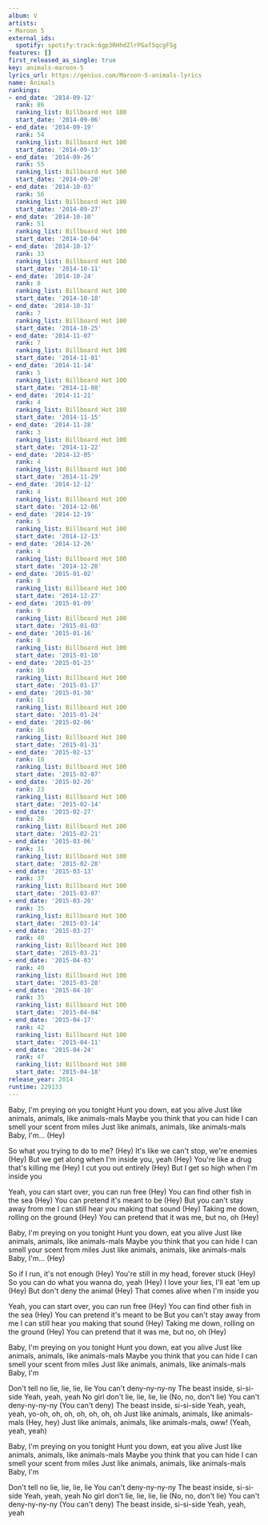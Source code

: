 ```yaml
---
album: V
artists:
- Maroon 5
external_ids:
  spotify: spotify:track:6gp3RHhdZlrPGaf5qcgFSg
features: []
first_released_as_single: true
key: animals-maroon-5
lyrics_url: https://genius.com/Maroon-5-animals-lyrics
name: Animals
rankings:
- end_date: '2014-09-12'
  rank: 86
  ranking_list: Billboard Hot 100
  start_date: '2014-09-06'
- end_date: '2014-09-19'
  rank: 54
  ranking_list: Billboard Hot 100
  start_date: '2014-09-13'
- end_date: '2014-09-26'
  rank: 55
  ranking_list: Billboard Hot 100
  start_date: '2014-09-20'
- end_date: '2014-10-03'
  rank: 56
  ranking_list: Billboard Hot 100
  start_date: '2014-09-27'
- end_date: '2014-10-10'
  rank: 51
  ranking_list: Billboard Hot 100
  start_date: '2014-10-04'
- end_date: '2014-10-17'
  rank: 33
  ranking_list: Billboard Hot 100
  start_date: '2014-10-11'
- end_date: '2014-10-24'
  rank: 8
  ranking_list: Billboard Hot 100
  start_date: '2014-10-18'
- end_date: '2014-10-31'
  rank: 7
  ranking_list: Billboard Hot 100
  start_date: '2014-10-25'
- end_date: '2014-11-07'
  rank: 7
  ranking_list: Billboard Hot 100
  start_date: '2014-11-01'
- end_date: '2014-11-14'
  rank: 5
  ranking_list: Billboard Hot 100
  start_date: '2014-11-08'
- end_date: '2014-11-21'
  rank: 4
  ranking_list: Billboard Hot 100
  start_date: '2014-11-15'
- end_date: '2014-11-28'
  rank: 3
  ranking_list: Billboard Hot 100
  start_date: '2014-11-22'
- end_date: '2014-12-05'
  rank: 4
  ranking_list: Billboard Hot 100
  start_date: '2014-11-29'
- end_date: '2014-12-12'
  rank: 4
  ranking_list: Billboard Hot 100
  start_date: '2014-12-06'
- end_date: '2014-12-19'
  rank: 5
  ranking_list: Billboard Hot 100
  start_date: '2014-12-13'
- end_date: '2014-12-26'
  rank: 4
  ranking_list: Billboard Hot 100
  start_date: '2014-12-20'
- end_date: '2015-01-02'
  rank: 8
  ranking_list: Billboard Hot 100
  start_date: '2014-12-27'
- end_date: '2015-01-09'
  rank: 9
  ranking_list: Billboard Hot 100
  start_date: '2015-01-03'
- end_date: '2015-01-16'
  rank: 8
  ranking_list: Billboard Hot 100
  start_date: '2015-01-10'
- end_date: '2015-01-23'
  rank: 10
  ranking_list: Billboard Hot 100
  start_date: '2015-01-17'
- end_date: '2015-01-30'
  rank: 11
  ranking_list: Billboard Hot 100
  start_date: '2015-01-24'
- end_date: '2015-02-06'
  rank: 16
  ranking_list: Billboard Hot 100
  start_date: '2015-01-31'
- end_date: '2015-02-13'
  rank: 18
  ranking_list: Billboard Hot 100
  start_date: '2015-02-07'
- end_date: '2015-02-20'
  rank: 23
  ranking_list: Billboard Hot 100
  start_date: '2015-02-14'
- end_date: '2015-02-27'
  rank: 28
  ranking_list: Billboard Hot 100
  start_date: '2015-02-21'
- end_date: '2015-03-06'
  rank: 31
  ranking_list: Billboard Hot 100
  start_date: '2015-02-28'
- end_date: '2015-03-13'
  rank: 37
  ranking_list: Billboard Hot 100
  start_date: '2015-03-07'
- end_date: '2015-03-20'
  rank: 35
  ranking_list: Billboard Hot 100
  start_date: '2015-03-14'
- end_date: '2015-03-27'
  rank: 40
  ranking_list: Billboard Hot 100
  start_date: '2015-03-21'
- end_date: '2015-04-03'
  rank: 40
  ranking_list: Billboard Hot 100
  start_date: '2015-03-28'
- end_date: '2015-04-10'
  rank: 35
  ranking_list: Billboard Hot 100
  start_date: '2015-04-04'
- end_date: '2015-04-17'
  rank: 42
  ranking_list: Billboard Hot 100
  start_date: '2015-04-11'
- end_date: '2015-04-24'
  rank: 47
  ranking_list: Billboard Hot 100
  start_date: '2015-04-18'
release_year: 2014
runtime: 229133
---
```

Baby, I'm preying on you tonight
Hunt you down, eat you alive
Just like animals, animals, like animals-mals
Maybe you think that you can hide
I can smell your scent from miles
Just like animals, animals, like animals-mals
Baby, I'm... (Hey)


So what you trying to do to me? (Hey)
It's like we can't stop, we're enemies (Hey)
But we get along when I'm inside you, yeah (Hey)
You're like a drug that's killing me (Hey)
I cut you out entirely (Hey)
But I get so high when I'm inside you


Yeah, you can start over, you can run free (Hey)
You can find other fish in the sea (Hey)
You can pretend it's meant to be (Hey)
But you can't stay away from me
I can still hear you making that sound (Hey)
Taking me down, rolling on the ground (Hey)
You can pretend that it was me, but no, oh (Hey)


Baby, I'm preying on you tonight
Hunt you down, eat you alive
Just like animals, animals, like animals-mals
Maybe you think that you can hide
I can smell your scent from miles
Just like animals, animals, like animals-mals
Baby, I'm... (Hey)


So if I run, it's not enough (Hey)
You're still in my head, forever stuck (Hey)
So you can do what you wanna do, yeah (Hey)
I love your lies, I'll eat 'em up (Hey)
But don't deny the animal (Hey)
That comes alive when I'm inside you


Yeah, you can start over, you can run free (Hey)
You can find other fish in the sea (Hey)
You can pretend it's meant to be
But you can't stay away from me
I can still hear you making that sound (Hey)
Taking me down, rolling on the ground (Hey)
You can pretend that it was me, but no, oh (Hey)


Baby, I'm preying on you tonight
Hunt you down, eat you alive
Just like animals, animals, like animals-mals
Maybe you think that you can hide
I can smell your scent from miles
Just like animals, animals, like animals-mals
Baby, I'm


Don't tell no lie, lie, lie, lie
You can't deny-ny-ny-ny
The beast inside, si-si-side
Yeah, yeah, yeah
No girl don't lie, lie, lie, lie (No, no, don't lie)
You can't deny-ny-ny-ny (You can't deny)
The beast inside, si-si-side
Yeah, yeah, yeah, yo-oh, oh, oh, oh, oh, oh, oh
Just like animals, animals, like animals-mals (Hey, hey)
Just like animals, animals, like animals-mals, oww!
(Yeah, yeah, yeah)


Baby, I'm preying on you tonight
Hunt you down, eat you alive
Just like animals, animals, like animals-mals
Maybe you think that you can hide
I can smell your scent from miles
Just like animals, animals, like animals-mals
Baby, I'm


Don't tell no lie, lie, lie, lie
You can't deny-ny-ny-ny
The beast inside, si-si-side
Yeah, yeah, yeah
No girl don't lie, lie, lie, lie (No, no, don't lie)
You can't deny-ny-ny-ny (You can't deny)
The beast inside, si-si-side
Yeah, yeah, yeah
